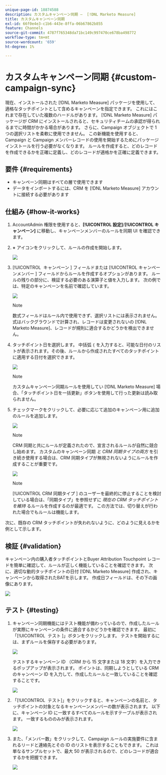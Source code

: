 ```yaml
---
unique-page-id: 18874588
description: カスタムキャンペーン同期 –  [!DNL Marketo Measure]
title: カスタムキャンペーン同期
exl-id: 66f0e4e3-c1b6-443e-8ffa-06b67862b855
feature: Channels
source-git-commit: 4787f765348da71bc149c997470ce678ba498772
workflow-type: tm+mt
source-wordcount: '659'
ht-degree: 1%

---
```


# カスタムキャンペーン同期 {#custom-campaign-sync}

現在、インストールされた [!DNL Marketo Measure] パッケージを使用して、適格なタッチポイントとして含めるキャンペーンを指定できます。 これにはこれまで存在していた複数のハードルがあります。 [!DNL Marketo Measure] パッケージが CRM にインストールされると、セキュリティチームの承認が得られるまでに時間がかかる場合があります。 さらに、Campaign オブジェクトで 1 つの選択リストを柔軟に使用できません。 この新機能を使用すると、Campaign と Campaign メンバーレコードの使用を開始するためにパッケージインストールを行う必要がなくなります。 ルールを作成すると、どのレコードを作成できるかを正確に定義し、どのレコードが適格かを正確に定義できます。

## 要件 {#requirements}

* キャンペーン同期はすべての層で使用できます
* データをインポートするには、CRM を [!DNL Marketo Measure] アカウントに接続する必要があります

## 仕組み {#how-it-works}

1. AccountAdmin 権限を使用すると、**[!UICONTROL 設定]**/**[!UICONTROL キャンペーン]** に移動し、キャンペーンメンバーのルールを同期 UI を確認できます。
1. **+** アイコンをクリックして、ルールの作成を開始します。

   ![](assets/1-1.png)

1. [!UICONTROL &#x200B; キャンペーン &#x200B;] フィールドまたは [!UICONTROL &#x200B; キャンペーンメンバー &#x200B;] フィールドからルールを作成するオプションがあります。 ルールの残りの部分に、検証する必要のある演算子と値を入力します。 次の例では、特定のキャンペーンを名前で確認しています。

   ![](assets/2-1.png)

   >[!NOTE]
   >
   >数式フィールドはルール内で使用できず、選択リストには表示されません。 式はバックグラウンドで計算され、レコードは変更されないの [!DNL Marketo Measure]、レコードが規則に適合するかどうかを検出できません。

1. タッチポイント日を選択します。 中括弧 `{` を入力すると、可能な日付のリストが表示されます。その後、ルールから作成されたすべてのタッチポイントに適用する日付を選択できます。

   ![](assets/3-1.png)

   >[!NOTE]
   >
   >カスタムキャンペーン同期ルールを使用してい [!DNL Marketo Measure] 場合、「タッチポイント日を一括更新」ボタンを使用して行った更新は読み取られません。

1. チェックマークをクリックして、必要に応じて追加のキャンペーン用に追加のルールを追加します。

   ![](assets/4-1.png)

   >[!NOTE]
   >
   >CRM 同期と共にルールが定義されたので、宣言されるルールが自然に競合し始めます。 カスタムのキャンペーン同期 _と CRM 同期タイプの両方_ を引き続き使用する場合は、CRM 同期タイプが無視されないようにルールを作成することが重要です。

   ![](assets/5-1.png)

   >[!NOTE]
   >
   >[!UICONTROL CRM 同期タイプ &#x200B;] のユーザーを最終的に停止することを検討している場合は、「同期タイプ」を参照せずに _現在の CRM タッチポイントを維持_ るルールを作成するのが最適です。 この方法では、切り替えが行われた場合でもルールは機能します。

次に、既存の CRM タッチポイントが失われないように、どのように見えるかを例として示します。

## 検証 {#validation}

キャンペーン内の購入者タッチポイントとBuyer Attribution Touchpoint レコードを簡単に確認して、ルールが正しく機能していることを確認できます。 次に、適切な動的タッチポイントの日付 [!DNL Marketo Measure] 作成され、キャンペーンから取得されたBATを示します。 作成日フィールドは、その下の画像にあります。

![](assets/6-1.png)

## テスト {#testing}

1. キャンペーン同期機能にはテスト機能が備わっているので、作成したルールが実際にキャンペーンの条件に適合するかどうかを確認できます。 最初に「[!UICONTROL &#x200B; テスト &#x200B;]」ボタンをクリックします。 テストを開始するには、まずルールを保存する必要があります。

   ![](assets/7-1.png)

   テストするキャンペーン ID （CRM から 15 文字または 18 文字）を入力できるポップアップが表示されます。 ポイントは、同期しようとしている CRM のキャンペーン ID を入力して、作成したルールと一致していることを確認することです。

   ![](assets/8-1.png)

1. 「[!UICONTROL &#x200B; テスト &#x200B;]」をクリックすると、キャンペーンの名前と、タッチポイントの対象となるキャンペーンメンバーの数が表示されます。 以下に、キャンペーン ID に一致するすべてのルールを示すテーブルが表示されます。 一致するもののみが表示されます。

   ![](assets/9.png)

1. また、「メンバー数」をクリックして、Campaign ルールの実施要件に含まれるリードと連絡先とその ID のリストを表示することもできます。 これは単なるサンプルセットで、最大 50 が表示されるので、どのレコードが適合するかを把握できます。

   ![](assets/10.png)

